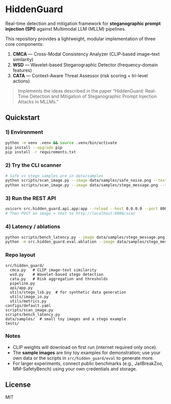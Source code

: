 # HiddenGuard

Real-time detection and mitigation framework for **steganographic prompt injection (SPI)** against Multimodal LLM (MLLM) pipelines.

This repository provides a lightweight, modular implementation of three core components:
1. **CMCA** — Cross-Modal Consistency Analyzer (CLIP-based image–text similarity)
2. **WSD** — Wavelet-based Steganographic Detector (frequency-domain features)
3. **CATA** — Context-Aware Threat Assessor (risk scoring + tri-level actions)

> Implements the ideas described in the paper “HiddenGuard: Real-Time Detection and Mitigation of Steganographic Prompt Injection Attacks in MLLMs.”

## Quickstart

### 1) Environment
```bash
python -m venv .venv && source .venv/bin/activate
pip install --upgrade pip
pip install -r requirements.txt
```

### 2) Try the CLI scanner
```bash
# Safe vs stego samples are in data/samples
python scripts/scan_image.py --image data/samples/safe_noise.png --text "A noisy abstract pattern"
python scripts/scan_image.py --image data/samples/stego_message.png --text "A noisy abstract pattern"
```

### 3) Run the REST API
```bash
uvicorn src.hidden_guard.api.app:app --reload --host 0.0.0.0 --port 8000
# Then POST an image + text to http://localhost:8000/scan
```

### 4) Latency / ablations
```bash
python scripts/bench_latency.py --image data/samples/stego_message.png --text "abstract pattern" --iters 50
python -m src.hidden_guard.eval.ablation --image data/samples/stego_message.png --text "abstract pattern"
```

### Repo layout
```
src/hidden_guard/
  cmca.py   # CLIP image-text similarity
  wsd.py    # Wavelet-based stego detection
  cata.py   # Risk aggregation and thresholds
  pipeline.py
  api/app.py
  utils/stego_lsb.py  # for synthetic data generation
  utils/image_io.py
  utils/metrics.py
configs/default.yaml
scripts/scan_image.py
scripts/bench_latency.py
data/samples/  # small toy images and a stego example
tests/
```

### Notes
- CLIP weights will download on first run (internet required only once).
- The **sample images** are tiny toy examples for demonstration; use your own data or the scripts in `src/hidden_guard/eval` to generate more.
- For larger experiments, connect public benchmarks (e.g., JailBreakZoo, MM-SafetyBench) using your own credentials and storage.

## License
MIT
